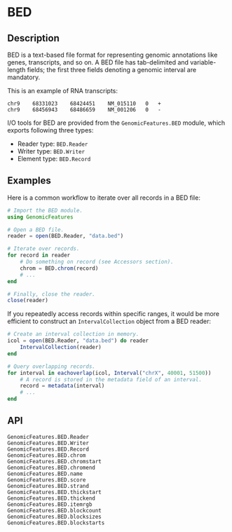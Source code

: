 BED
===

Description
-----------

BED is a text-based file format for representing genomic annotations like genes, transcripts, and so on.
A BED file has tab-delimited and variable-length fields; the first three fields denoting a genomic interval are mandatory.

This is an example of RNA transcripts:
```
chr9	68331023	68424451	NM_015110	0	+
chr9	68456943	68486659	NM_001206	0	-
```

I/O tools for BED are provided from the `GenomicFeatures.BED` module,
which exports following three types:
* Reader type: `BED.Reader`
* Writer type: `BED.Writer`
* Element type: `BED.Record`


Examples
--------

Here is a common workflow to iterate over all records in a BED file:
```julia
# Import the BED module.
using GenomicFeatures

# Open a BED file.
reader = open(BED.Reader, "data.bed")

# Iterate over records.
for record in reader
    # Do something on record (see Accessors section).
    chrom = BED.chrom(record)
    # ...
end

# Finally, close the reader.
close(reader)
```

If you repeatedly access records within specific ranges, it would be more efficient to construct an `IntervalCollection` object from a BED reader:
```julia
# Create an interval collection in memory.
icol = open(BED.Reader, "data.bed") do reader
    IntervalCollection(reader)
end

# Query overlapping records.
for interval in eachoverlap(icol, Interval("chrX", 40001, 51500))
    # A record is stored in the metadata field of an interval.
    record = metadata(interval)
    # ...
end
```


API
---

```@docs
GenomicFeatures.BED.Reader
GenomicFeatures.BED.Writer
GenomicFeatures.BED.Record
GenomicFeatures.BED.chrom
GenomicFeatures.BED.chromstart
GenomicFeatures.BED.chromend
GenomicFeatures.BED.name
GenomicFeatures.BED.score
GenomicFeatures.BED.strand
GenomicFeatures.BED.thickstart
GenomicFeatures.BED.thickend
GenomicFeatures.BED.itemrgb
GenomicFeatures.BED.blockcount
GenomicFeatures.BED.blocksizes
GenomicFeatures.BED.blockstarts
```
